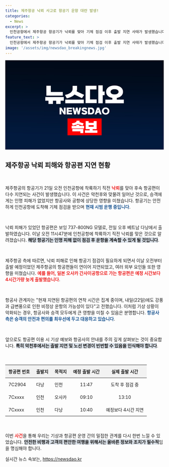 ```yaml
---
title: 제주항공 낙뢰 사고로 항공기 운항 대란 발생!
categories:
  - News
excerpt: >
  인천공항에서 제주항공 항공기가 낙뢰를 맞아 기체 점검 이후 출발 지연 사태가 발생했습니다. 승객은 무사하지만, 강풍과 악천후로 40여 편의 항공편이 지연되고 있어 주의가 필요합니다.
feature_text: >
  인천공항에서 제주항공 항공기가 낙뢰를 맞아 기체 점검 이후 출발 지연 사태가 발생했습니다. 승객은 무사하지만, 강풍과 악천후로 40여 편의 항공편이 지연되고 있어 주의가 필요합니다.
image: '/assets/img/newsdao_breakingnews.jpg'
---
```


<p><img src="/assets/img/newsdao_breakingnews.jpg" alt="ranknews 속보" /></p>

<h2 data-ke-size="size26">제주항공 낙뢰 피해와 항공편 지연 현황</h2>

<p data-ke-size="size16">&nbsp;</p>

<p>제주항공의 항공기가 21일 오전 인천공항에 착륙하기 직전 <b><span style="color: #ee2323;">낙뢰</span></b>를 맞아 후속 항공편이 다수 지연되는 사건이 발생했습니다. 이 사건은 악천후와 맞물려 일어난 것으로, 승객에게는 인명 피해가 없었지만 항공사와 공항에 상당한 영향을 미쳤습니다. 항공기는 안전하게 인천공항에 도착해 기체 점검을 받으며 <b><span style="color: #1a5490;">현재 시범 운행 중입니다</span></b>. </p>

<p data-ke-size="size16">&nbsp;</p>

<p>낙뢰 피해가 있었던 항공편은 보잉 737-800NG 모델로, 전일 오후 베트남 다낭에서 출발하였습니다. 이날 오전 11시47분에 인천공항에 착륙하기 직전 낙뢰를 맞은 것으로 알려졌습니다. <b><span style="background-color: #21538527;">해당 항공기는 인명 피해 없이 점검 후 운항을 계속할 수 있게 될 것입니다</span></b>. </p>

<p data-ke-size="size16">&nbsp;</p>

<p>제주항공 측에 따르면, 낙뢰 피해로 인해 항공기 점검이 필요하게 되면서 이날 오전부터 출발 예정이었던 제주항공의 항공편들이 연이어 지연되었고, 여러 외부 요인들 또한 영향을 미쳤습니다. <b><span style="color: #ee2323;">예를 들어, 일본 오사카 간사이공항으로 가는 항공편은 예정 시간보다 4시간가량 늦게 출발했습니다</span></b>.</p>

<p data-ke-size="size16">&nbsp;</p>

<p>항공사 관계자는 "현재 지연된 항공편의 연착 시간은 집계 중이며, 내일(22일)에도 강풍과 급변풍으로 인한 비정상 운항의 가능성이 있다"고 전했습니다. 이처럼 기상 상황이 악화되는 경우, 항공사와 승객 모두에게 큰 영향을 미칠 수 있음은 분명합니다. <b><span style="color: #1a5490;">항공사 측은 승객의 안전과 편의를 최우선에 두고 대응하고 있습니다</span></b>.</p>

<p data-ke-size="size16">&nbsp;</p>

<p>앞으로도 항공편 이용 시 기상 예보와 항공사의 안내를 주의 깊게 살펴보는 것이 중요합니다. <b><span style="background-color: #21538527;">특히 악천후에서는 출발 지연 및 노선 변경이 빈번할 수 있음을 인식해야 합니다</span></b>.</p>

<p data-ke-size="size16">&nbsp;</p>

<table style="width: 100%; border-collapse: collapse; margin: 20px 0;">
  <thead>
    <tr>
      <th style="text-align: left; background-color: #f2f2f2; padding: 10px;">항공편 번호</th>
      <th style="text-align: left; background-color: #f2f2f2; padding: 10px;">출발지</th>
      <th style="text-align: left; background-color: #f2f2f2; padding: 10px;">목적지</th>
      <th style="text-align: center; background-color: #f2f2f2; padding: 10px;">예정 출발 시간</th>
      <th style="text-align: center; background-color: #f2f2f2; padding: 10px;">실제 출발 시간</th>
    </tr>
  </thead>
  <tbody>
    <tr>
      <td style="text-align: left; padding: 10px;">7C2904</td>
      <td style="text-align: left; padding: 10px;">다낭</td>
      <td style="text-align: left; padding: 10px;">인천</td>
      <td style="text-align: center; padding: 10px;">11:47</td>
      <td style="text-align: center; padding: 10px;">도착 후 점검 중</td>
    </tr>
    <tr>
      <td style="text-align: left; padding: 10px;">7Cxxxx</td>
      <td style="text-align: left; padding: 10px;">인천</td>
      <td style="text-align: left; padding: 10px;">오사카</td>
      <td style="text-align: center; padding: 10px;">09:10</td>
      <td style="text-align: center; padding: 10px;">13:10</td>
    </tr>
    <tr>
      <td style="text-align: left; padding: 10px;">7Cxxxx</td>
      <td style="text-align: left; padding: 10px;">인천</td>
      <td style="text-align: left; padding: 10px;">다낭</td>
      <td style="text-align: center; padding: 10px;">10:40</td>
      <td style="text-align: center; padding: 10px;">예정보다 4시간 지연</td>
    </tr>
  </tbody>
</table>

<p data-ke-size="size16">&nbsp;</p>

<p>이번 <b><span style="color: #ee2323;">사건</span></b>을 통해 우리는 기상과 항공편 운영 간의 밀접한 관계를 다시 한번 느낄 수 있었습니다. <b><span style="background-color: #21538527;">안전한 비행과 고객의 편안한 여행을 위해서는 올바른 정보와 조치가 필수적</span></b>임을 명심해야 합니다.</p>
실시간 뉴스 속보는, <a href="https://newsdao.kr" rel="dofollow">https://newsdao.kr</a>


